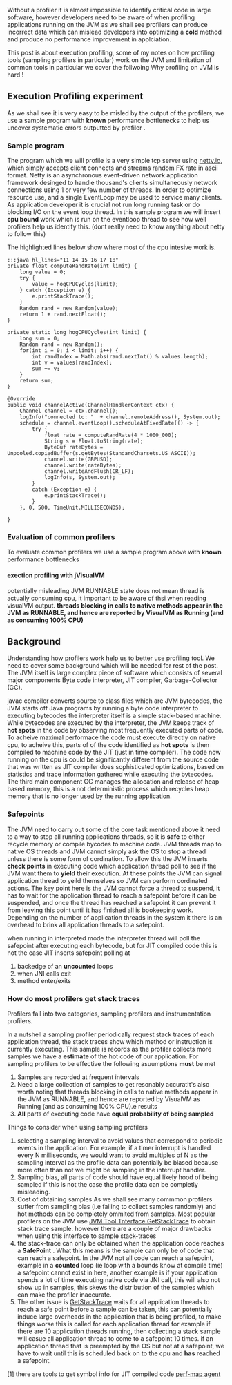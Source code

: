 Without a profiler it is almost impossible to identify critical code in large software, however developers need to be aware of when profiling applications running on the JVM as we shall see profilers can produce incorrect data which can mislead developers into optimizing a **cold** method and produce no performance improvement in applciation.

This post is about execution profiling, some of my notes on how profiling tools (sampling profilers in particular) work on the JVM and limitation of common tools in particular we cover the follwoing Why profiling on JVM is hard !

## Execution Profiling experiment
As we shall see it is very easy to be misled by the output of the profilers, we use a sample program with **known** performance bottlenecks to help us uncover systematic errors outputted by profiler . 

### Sample program

The program which we will profile is a very simple tcp server using [netty.io](), which simply accepts client connects and streams random FX rate in ascii format. Netty is an asynchronous event-driven network application framework desinged to handle thousand's clients simultaneously network connections using 1 or very few number of threads. In order to optimize resource use, and a single EventLoop may be used to service many clients. As application developer it is crucial not run long running task or do blocking I/O on the event loop thread.
In this sample program we will insert **cpu bound** work which is run on the eventloop thread to see how well profilers help us identify this. (dont really need to know anything about netty to follow this)

The highlighted lines below show where most of the cpu intesive work is.

```
:::java hl_lines="11 14 15 16 17 18"
private float computeRandRate(int limit) {
    long value = 0;
    try {
        value = hogCPUCycles(limit);
    } catch (Exception e) {
        e.printStackTrace();
    }
    Random rand = new Random(value);
    return 1 + rand.nextFloat();
}

private static long hogCPUCycles(int limit) {
    long sum = 0;
    Random rand = new Random();
    for(int i = 0; i < limit; i++) {
        int randIndex = Math.abs(rand.nextInt() % values.length);
        int v = values[randIndex];
        sum += v;
    }
    return sum;
}

@Override
public void channelActive(ChannelHandlerContext ctx) {
    Channel channel = ctx.channel();
    logInfo("connected to: "  + channel.remoteAddress(), System.out);
    schedule = channel.eventLoop().scheduleAtFixedRate(() -> {
        try {
            float rate = computeRandRate(4 * 1000_000);
            String s = Float.toString(rate);
            ByteBuf rateBytes = Unpooled.copiedBuffer(s.getBytes(StandardCharsets.US_ASCII));
            channel.write(GBPUSD);
            channel.write(rateBytes);
            channel.writeAndFlush(CR_LF);
            logInfo(s, System.out);
        }
        catch (Exception e) {
            e.printStackTrace();
        }
    }, 0, 500, TimeUnit.MILLISECONDS);

}    
```
### Evaluation of common profilers
To evaluate common profilers we use a sample program above with **known** performance bottlenecks 


#### exection profiling with jVisualVM
potentially misleading JVM RUNNABLE state does not mean thread is actually consuming cpu, it important to be aware of thsi when reading visualVM output.
**threads blocking in calls to native methods appear in the JVM as RUNNABLE, and hence are reported by VisualVM as Running (and as consuming 100% CPU)**

## Background

Understanding how profilers work help us to better use profiling tool. We need to cover some background which will be needed for rest of the post.
The JVM itself is large complex piece of software which consists of several major components 
Byte code interpreter, JIT compiler, Garbage-Collector (GC).

javac compiler converts source to class files which are JVM bytecodes, the JVM starts off Java programs by running a byte code interpreter to executing bytecodes the interpreter itself is a simple stack-based machine. While bytecodes are executed by the interpreter, the JVM keeps track of **hot spots** in the code by observing most frequently executed parts of code. To acheive maximal performace the code must execute directly on native cpu, to acheive this, parts of of the code identified as **hot spots** is then compiled to machine code by the JIT (just in time compiler). The code now running on the cpu is could be significantly different from  the source code that was written as JIT compiler does sophisticated optimizations, based on statistics and trace information gathered while executing the bytecodes.
The third main component GC manages the allocation and release of heap based memory, this is a not deterministic process which recycles heap memory that is no longer used by the running application.




### Safepoints

The JVM need to carry out some of the core task mentioned above it need to a way to stop all running applications threads, 
so it is **safe** to either recycle memory or compile bycodes to machine code.
JVM threads map to native OS threads and JVM cannot simply ask the OS to stop a thread unless there is some form of cordination.
To allow this the JVM inserts **check points** in executing code which application thread poll to see if the JVM want them to **yield** their execution.
At these points the JVM can signal application thread to yeild themselves so JVM can perform cordinated actions.
The key point here is the JVM cannot force a thread to suspend, it has to wait for the application thread to reach a safepoint before it can be suspended, and once the thread has reached a safepoint it can prevent it from leaving this point until it has finished all is bookeeping work.
Depending on the number of application threads in the system it there is an overhead to brink all application threads to a safepoint.

when running in interpreted mode the interpreter thread will poll the safepoint after executing each bytecode, but for JIT compiled code this is not the case JIT inserts safepoint polling at 
1) backedge of an **uncounted** loops
2) when JNI calls exit
3) method enter/exits
   
### How do most profilers get stack traces
Profilers fall into two categories, sampling profilers and instrumentation profilers.

In a nutshell a sampling profiler periodically request stack traces of each application thread, the stack traces show which method or instruction is currently executing.
This sample is records as the profiler collects more samples we have a **estimate** of the hot code of our application.
For sampling profilers to be effective the following asuumptions **must** be met 

1) Samples are recorded at frequent intervals
2) Need a large collection of samples to get resonably accuratIt's also worth noting that threads blocking in calls to native methods appear in the JVM as RUNNABLE, and hence are reported by VisualVM as Running (and as consuming 100% CPU).e results
3) **All** parts of executing code have **equal probability of being sampled** 

Things to consider when using sampling profilers
1) selecting a sampling interval to avoid values that correspond to periodic events in the application. For example, if a timer interrupt is handled every N milliseconds, we would want to avoid multiples of N as the sampling interval as the profile data can potentially be biased because more often than not we might be sampling in the interrupt handler.
2) Sampling bias, all parts of code should have equal likely hood of being sampled if this is not the case the profile data can be completly misleading.
3) Cost of obtaining samples 
As we shall see many commmon profilers suffer from sampling bias (i.e failing to collect samples randomly) and hot methods can be completely ommited from samples.
Most popular profilers on the JVM use 
[JVM Tool Tnterface ](https://docs.oracle.com/javase/8/docs/platform/jvmti/jvmti.html#whatIs)[GetStackTrace](https://docs.oracle.com/javase/8/docs/platform/jvmti/jvmti.html#GetStackTrace) to obtain stack trace sample. however there are a couple of major drawbacks when using this interface to sample stack-traces
1) the stack-trace can only be obtained when the application code reaches a **SafePoint** . What this means is the sample can only be of code that can reach a safepoint. In the JVM not all code can reach a safepoint, example in a **counted** loop (ie loop with a bounds know at compile time) a safepoint cannot exist in here, another example is if your application spends a lot of time executing native code via JNI call, this will also not show up in samples, this skews the distribution of the samples which can make the profiler inaccurate. 
2) The other issue is [GetStackTrace](https://docs.oracle.com/javase/8/docs/platform/jvmti/jvmti.html#GetStackTrace) waits for all application threads to reach a safe point before a sample can be taken, this can potentially induce large overheads in the application that is being profiled, to make things worse this is called for each application thread for example if there are 10 application threads running, then collecting a stack sample will casue all application thread to come to a safepoint 10 times. if an application thread that is preempted by the OS but not at a safepoint, we have to wait until this is scheduled back on to the cpu and **has** reached a safepoint. 




<a name="ref-1"> [1] there are tools to get symbol info for JIT compiled code [perf-map agent](https://github.com/jvm-profiling-tools/perf-map-agent) </a> 
 
